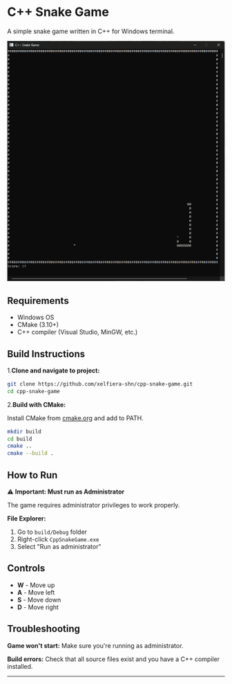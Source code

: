 # C++ Snake Game

A simple snake game written in C++ for Windows terminal.

![Gameplay](gameplay.gif)

## Requirements

- Windows OS
- CMake (3.10+)
- C++ compiler (Visual Studio, MinGW, etc.)

## Build Instructions

1.**Clone and navigate to project:**
```bash
git clone https://github.com/xelfiera-shn/cpp-snake-game.git
cd cpp-snake-game
```

2.**Build with CMake:**

Install CMake from [cmake.org](https://cmake.org/download/) and add to PATH.

```bash
mkdir build
cd build
cmake ..
cmake --build .
```

## How to Run

⚠️ **Important: Must run as Administrator**

The game requires administrator privileges to work properly.

**File Explorer:**
1. Go to `build/Debug` folder
2. Right-click `CppSnakeGame.exe`
3. Select "Run as administrator"

## Controls

- **W** - Move up
- **A** - Move left
- **S** - Move down
- **D** - Move right

## Troubleshooting

**Game won't start:** Make sure you're running as administrator.

**Build errors:** Check that all source files exist and you have a C++ compiler installed.

---
